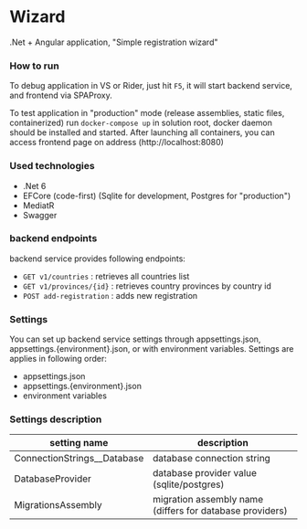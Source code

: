 # Wizard

.Net + Angular application, "Simple registration wizard"

### How to run
To debug application in VS or Rider, just hit `F5`, it will start backend service, and frontend via
SPAProxy.

To test application in "production" mode (release assemblies, static files, containerized)
run `docker-compose up` in solution root, docker daemon should be installed and started.
After launching all containers, you can access frontend page on address (http://localhost:8080)

### Used technologies
- .Net 6
- EFCore (code-first) (Sqlite for development, Postgres for "production")
- MediatR
- Swagger

### backend endpoints
backend service provides following endpoints:
- `GET v1/countries` : retrieves all countries list
- `GET v1/provinces/{id}` : retrieves country provinces by country id
- `POST add-registration` : adds new registration

### Settings
You can set up backend service settings through appsettings.json, appsettings.{environment}.json,
or with environment variables. Settings are applies in following order:
- appsettings.json
- appsettings.{environment}.json
- environment variables

### Settings description
| setting name                  | description                                              |
|-------------------------------|----------------------------------------------------------|
| ConnectionStrings__Database   | database connection string                               |
| DatabaseProvider              | database provider value (sqlite/postgres)                |
| MigrationsAssembly            | migration assembly name (differs for database providers) |

